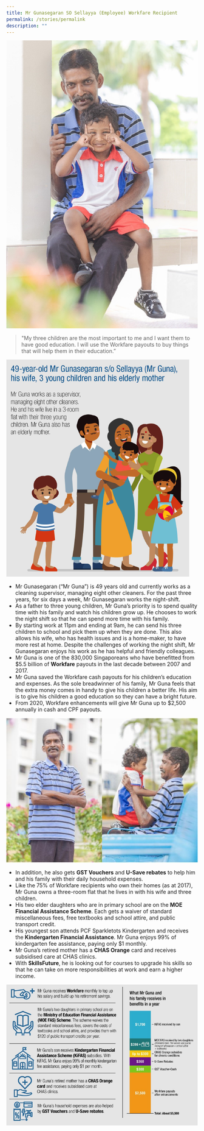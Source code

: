 ```yaml
---
title: Mr Gunasegaran SO Sellayya (Employee) Workfare Recipient
permalink: /stories/permalink
description: ""
---
```

![](/images/STORIES1.jpg)

> "My three children are the most important to me and I want them to have good education. I will use the Workfare payouts to buy things that will help them in their education.”

![](/images/STORIES2.png)

* Mr Gunasegaran (“Mr Guna”) is 49 years old and currently works as a cleaning supervisor, managing eight other cleaners. For the past three years, for six days a week, Mr Gunasegaran works the night-shift.
* As a father to three young children, Mr Guna’s priority is to spend quality time with his family and watch his children grow up. He chooses to work the night shift so that he can spend more time with his family.
* By starting work at 11pm and ending at 9am, he can send his three children to school and pick them up when they are done. This also allows his wife, who has health issues and is a home-maker, to have more rest at home. Despite the challenges of working the night shift, Mr Gunasegaran enjoys his work as he has helpful and friendly colleagues.
* Mr Guna is one of the 830,000 Singaporeans who have benefitted from $5.5 billion of **Workfare** payouts in the last decade between 2007 and 2017.
* Mr Guna saved the Workfare cash payouts for his children’s education and expenses. As the sole breadwinner of his family, Mr Guna feels that the extra money comes in handy to give his children a better life. His aim is to give his children a good education so they can have a bright future.
* From 2020, Workfare enhancements will give Mr Guna up to $2,500 annually in cash and CPF payouts.

![](/images/STORIES3.jpg)

* In addition, he also gets **GST Vouchers** and **U-Save rebates** to help him and his family with their daily household expenses.
* Like the 75% of Workfare recipients who own their homes (as at 2017), Mr Guna owns a three-room flat that he lives in with his wife and three children.
* His two elder daughters who are in primary school are on the **MOE Financial Assistance Scheme**. Each gets a waiver of standard miscellaneous fees, free textbooks and school attire, and public transport credit.
* His youngest son attends PCF Sparkletots Kindergarten and receives the **Kindergarten Financial Assistance**. Mr Guna enjoys 99% of kindergarten fee assistance, paying only $1 monthly.
* Mr Guna’s retired mother has a **CHAS Orange** card and receives subsidised care at CHAS clinics.
* With **SkillsFuture**, he is looking out for courses to upgrade his skills so that he can take on more responsibilities at work and earn a higher income.

![](/images/STORIES4.jpg)

